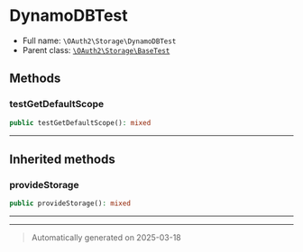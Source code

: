 
# DynamoDBTest





* Full name: `\OAuth2\Storage\DynamoDBTest`
* Parent class: [`\OAuth2\Storage\BaseTest`](./BaseTest.md)




## Methods


### testGetDefaultScope



```php
public testGetDefaultScope(): mixed
```












***


## Inherited methods


### provideStorage



```php
public provideStorage(): mixed
```












***


***
> Automatically generated on 2025-03-18
